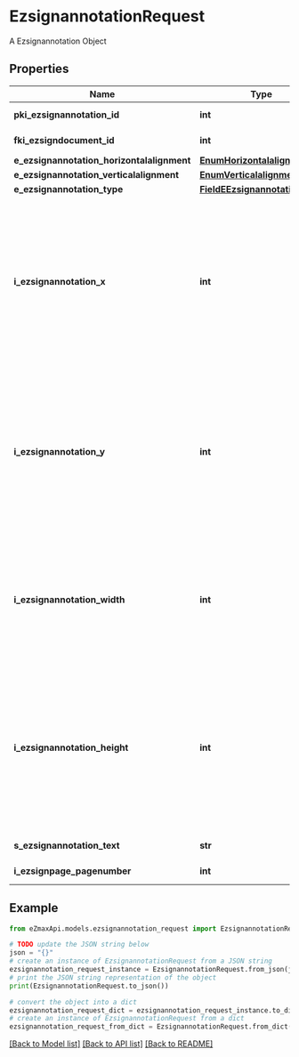 # EzsignannotationRequest

A Ezsignannotation Object

## Properties

Name | Type | Description | Notes
------------ | ------------- | ------------- | -------------
**pki_ezsignannotation_id** | **int** | The unique ID of the Ezsignannotation | [optional] 
**fki_ezsigndocument_id** | **int** | The unique ID of the Ezsigndocument | 
**e_ezsignannotation_horizontalalignment** | [**EnumHorizontalalignment**](EnumHorizontalalignment.md) |  | [optional] 
**e_ezsignannotation_verticalalignment** | [**EnumVerticalalignment**](EnumVerticalalignment.md) |  | [optional] 
**e_ezsignannotation_type** | [**FieldEEzsignannotationType**](FieldEEzsignannotationType.md) |  | 
**i_ezsignannotation_x** | **int** | The X coordinate (Horizontal) where to put the Ezsignannotation on the page.  Coordinate is calculated at 100dpi (dot per inch). So for example, if you want to put the Ezsignannotation 2 inches from the left border of the page, you would use \&quot;200\&quot; for the X coordinate. | 
**i_ezsignannotation_y** | **int** | The Y coordinate (Vertical) where to put the Ezsignannotation on the page.  Coordinate is calculated at 100dpi (dot per inch). So for example, if you want to put the Ezsignannotation 3 inches from the top border of the page, you would use \&quot;300\&quot; for the Y coordinate. | 
**i_ezsignannotation_width** | **int** | The Width of the Ezsignannotation.  Width is calculated at 100dpi (dot per inch). So for example, if you want to have the width of the Ezsignannotation to be 3 inches, you would use \&quot;300\&quot; for the Width. | [optional] 
**i_ezsignannotation_height** | **int** | The Height of the Ezsignannotation.  Height is calculated at 100dpi (dot per inch). So for example, if you want to have the height of the Ezsignannotation to be 2 inches, you would use \&quot;200\&quot; for the Height.  This can only be set if eEzsignannotationType is **StrikethroughBlock** or **Text** | [optional] 
**s_ezsignannotation_text** | **str** | The Text of the Ezsignannotation | [optional] 
**i_ezsignpage_pagenumber** | **int** | The page number in the Ezsigndocument | 

## Example

```python
from eZmaxApi.models.ezsignannotation_request import EzsignannotationRequest

# TODO update the JSON string below
json = "{}"
# create an instance of EzsignannotationRequest from a JSON string
ezsignannotation_request_instance = EzsignannotationRequest.from_json(json)
# print the JSON string representation of the object
print(EzsignannotationRequest.to_json())

# convert the object into a dict
ezsignannotation_request_dict = ezsignannotation_request_instance.to_dict()
# create an instance of EzsignannotationRequest from a dict
ezsignannotation_request_from_dict = EzsignannotationRequest.from_dict(ezsignannotation_request_dict)
```
[[Back to Model list]](../README.md#documentation-for-models) [[Back to API list]](../README.md#documentation-for-api-endpoints) [[Back to README]](../README.md)


